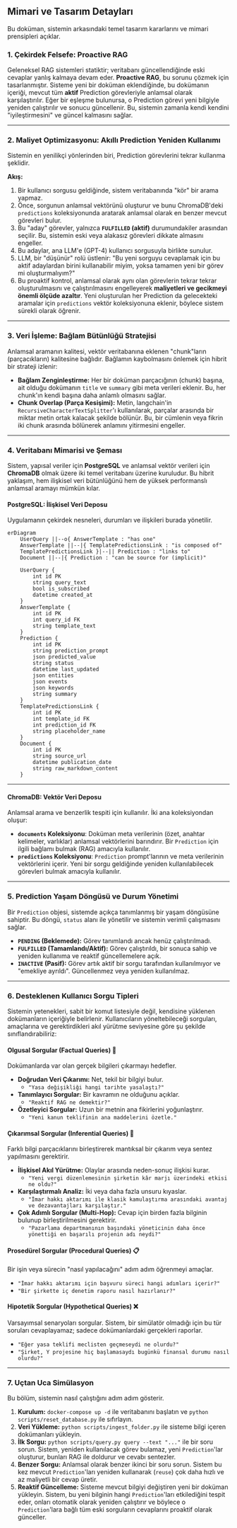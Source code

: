 ## Mimari ve Tasarım Detayları

Bu doküman, sistemin arkasındaki temel tasarım kararlarını ve mimari prensipleri açıklar.

### 1\. Çekirdek Felsefe: Proactive RAG

Geleneksel RAG sistemleri statiktir; veritabanı güncellendiğinde eski cevaplar yanlış kalmaya devam eder. **Proactive RAG**, bu sorunu çözmek için tasarlanmıştır. Sisteme yeni bir doküman eklendiğinde, bu dokümanın içeriği, mevcut tüm **aktif** Prediction görevleriyle anlamsal olarak karşılaştırılır. Eğer bir eşleşme bulunursa, o Prediction görevi yeni bilgiyle yeniden çalıştırılır ve sonucu güncellenir. Bu, sistemin zamanla kendi kendini "iyileştirmesini" ve güncel kalmasını sağlar.

-----

### 2\. Maliyet Optimizasyonu: Akıllı Prediction Yeniden Kullanımı

Sistemin en yenilikçi yönlerinden biri, Prediction görevlerini tekrar kullanma şeklidir.

**Akış:**

1.  Bir kullanıcı sorgusu geldiğinde, sistem veritabanında "kör" bir arama yapmaz.
2.  Önce, sorgunun anlamsal vektörünü oluşturur ve bunu ChromaDB'deki `predictions` koleksiyonunda aratarak anlamsal olarak en benzer mevcut görevleri bulur.
3.  Bu "aday" görevler, yalnızca **`FULFILLED` (aktif)** durumundakiler arasından seçilir. Bu, sistemin eski veya alakasız görevleri dikkate almasını engeller.
4.  Bu adaylar, ana LLM'e (GPT-4) kullanıcı sorgusuyla birlikte sunulur.
5.  LLM, bir "düşünür" rolü üstlenir: "Bu yeni sorguyu cevaplamak için bu aktif adaylardan birini kullanabilir miyim, yoksa tamamen yeni bir görev mi oluşturmalıyım?"
6.  Bu proaktif kontrol, anlamsal olarak aynı olan görevlerin tekrar tekrar oluşturulmasını ve çalıştırılmasını engelleyerek **maliyetleri ve gecikmeyi önemli ölçüde azaltır**.
    Yeni oluşturulan her Prediction da gelecekteki aramalar için `predictions` vektör koleksiyonuna eklenir, böylece sistem sürekli olarak öğrenir.

-----

### 3\. Veri İşleme: Bağlam Bütünlüğü Stratejisi

Anlamsal aramanın kalitesi, vektör veritabanına eklenen "chunk"ların (parçacıkların) kalitesine bağlıdır. Bağlamın kaybolmasını önlemek için hibrit bir strateji izlenir:

  * **Bağlam Zenginleştirme:** Her bir doküman parçacığının (chunk) başına, ait olduğu dokümanın `title` ve `summary` gibi meta verileri eklenir. Bu, her chunk'ın kendi başına daha anlamlı olmasını sağlar.
  * **Chunk Overlap (Parça Kesişimi):** Metin, langchain'in `RecursiveCharacterTextSplitter`'ı kullanılarak, parçalar arasında bir miktar metin ortak kalacak şekilde bölünür. Bu, bir cümlenin veya fikrin iki chunk arasında bölünerek anlamını yitirmesini engeller.

-----

### 4\. Veritabanı Mimarisi ve Şeması

Sistem, yapısal veriler için **PostgreSQL** ve anlamsal vektör verileri için **ChromaDB** olmak üzere iki temel veritabanı üzerine kuruludur. Bu hibrit yaklaşım, hem ilişkisel veri bütünlüğünü hem de yüksek performanslı anlamsal aramayı mümkün kılar.

#### PostgreSQL: İlişkisel Veri Deposu

Uygulamanın çekirdek nesneleri, durumları ve ilişkileri burada yönetilir.

```mermaid
erDiagram
    UserQuery ||--o{ AnswerTemplate : "has one"
    AnswerTemplate ||--|{ TemplatePredictionsLink : "is composed of"
    TemplatePredictionsLink }|--|| Prediction : "links to"
    Document ||--|{ Prediction : "can be source for (implicit)"

    UserQuery {
        int id PK
        string query_text
        bool is_subscribed
        datetime created_at
    }
    AnswerTemplate {
        int id PK
        int query_id FK
        string template_text
    }
    Prediction {
        int id PK
        string prediction_prompt
        json predicted_value
        string status
        datetime last_updated
        json entities
        json events
        json keywords
        string summary
    }
    TemplatePredictionsLink {
        int id PK
        int template_id FK
        int prediction_id FK
        string placeholder_name
    }
    Document {
        int id PK
        string source_url
        datetime publication_date
        string raw_markdown_content
    }
```

-----

#### ChromaDB: Vektör Veri Deposu

Anlamsal arama ve benzerlik tespiti için kullanılır. İki ana koleksiyondan oluşur:

  * **`documents` Koleksiyonu**: Doküman meta verilerinin (özet, anahtar kelimeler, varlıklar) anlamsal vektörlerini barındırır. Bir `Prediction` için ilgili bağlamı bulmak (RAG) amacıyla kullanılır.
  * **`predictions` Koleksiyonu**: `Prediction` prompt'larının ve meta verilerinin vektörlerini içerir. Yeni bir sorgu geldiğinde yeniden kullanılabilecek görevleri bulmak amacıyla kullanılır.

-----

### 5\. Prediction Yaşam Döngüsü ve Durum Yönetimi

Bir `Prediction` objesi, sistemde açıkça tanımlanmış bir yaşam döngüsüne sahiptir. Bu döngü, `status` alanı ile yönetilir ve sistemin verimli çalışmasını sağlar.

  * **`PENDING` (Beklemede):** Görev tanımlandı ancak henüz çalıştırılmadı.
  * **`FULFILLED` (Tamamlandı/Aktif):** Görev çalıştırıldı, bir sonuca sahip ve yeniden kullanıma ve reaktif güncellemelere açık.
  * **`INACTIVE` (Pasif):** Görev artık aktif bir sorgu tarafından kullanılmıyor ve "emekliye ayrıldı". Güncellenmez veya yeniden kullanılmaz.

-----

### 6\. Desteklenen Kullanıcı Sorgu Tipleri

Sistemin yetenekleri, sabit bir komut listesiyle değil, kendisine yüklenen dokümanların içeriğiyle belirlenir. Kullanıcıların yöneltebileceği sorguları, amaçlarına ve gerektirdikleri akıl yürütme seviyesine göre şu şekilde sınıflandırabiliriz:

#### Olgusal Sorgular (Factual Queries) 📖

Dokümanlarda var olan gerçek bilgileri çıkarmayı hedefler.

  * **Doğrudan Veri Çıkarımı:** Net, tekil bir bilgiyi bulur.
      * `"Yasa değişikliği hangi tarihte yasalaştı?"`
  * **Tanımlayıcı Sorgular:** Bir kavramın ne olduğunu açıklar.
      * `"Reaktif RAG ne demektir?"`
  * **Özetleyici Sorgular:** Uzun bir metnin ana fikirlerini yoğunlaştırır.
      * `"Yeni kanun teklifinin ana maddelerini özetle."`

#### Çıkarımsal Sorgular (Inferential Queries) 🧠

Farklı bilgi parçacıklarını birleştirerek mantıksal bir çıkarım veya sentez yapılmasını gerektirir.

  * **İlişkisel Akıl Yürütme:** Olaylar arasında neden-sonuç ilişkisi kurar.
      * `"Yeni vergi düzenlemesinin şirketin kâr marjı üzerindeki etkisi ne oldu?"`
  * **Karşılaştırmalı Analiz:** İki veya daha fazla unsuru kıyaslar.
      * `"İmar hakkı aktarımı ile klasik kamulaştırma arasındaki avantaj ve dezavantajları karşılaştır."`
  * **Çok Adımlı Sorgular (Multi-Hop):** Cevap için birden fazla bilginin bulunup birleştirilmesini gerektirir.
      * `"Pazarlama departmanının başındaki yöneticinin daha önce yönettiği en başarılı projenin adı neydi?"`

#### Prosedürel Sorgular (Procedural Queries) 📋

Bir işin veya sürecin "nasıl yapılacağını" adım adım öğrenmeyi amaçlar.

  * `"İmar hakkı aktarımı için başvuru süreci hangi adımları içerir?"`
  * `"Bir şirkette iç denetim raporu nasıl hazırlanır?"`

#### Hipotetik Sorgular (Hypothetical Queries) ❌

Varsayımsal senaryoları sorgular. Sistem, bir simülatör olmadığı için bu tür soruları cevaplayamaz; sadece dokümanlardaki gerçekleri raporlar.

  * `"Eğer yasa teklifi meclisten geçmeseydi ne olurdu?"`
  * `"Şirket, Y projesine hiç başlamasaydı bugünkü finansal durumu nasıl olurdu?"`

-----

### 7\. Uçtan Uca Simülasyon

Bu bölüm, sistemin nasıl çalıştığını adım adım gösterir.

1.  **Kurulum:** `docker-compose up -d` ile veritabanını başlatın ve `python scripts/reset_database.py` ile sıfırlayın.
2.  **Veri Yükleme:** `python scripts/ingest_folder.py` ile sisteme bilgi içeren dokümanları yükleyin.
3.  **İlk Sorgu:** `python scripts/query.py query --text "..."` ile bir soru sorun. Sistem, yeniden kullanılacak görev bulamaz, yeni `Prediction`'lar oluşturur, bunları RAG ile doldurur ve cevabı sentezler.
4.  **Benzer Sorgu:** Anlamsal olarak benzer ikinci bir soru sorun. Sistem bu kez mevcut `Prediction`'ları yeniden kullanarak (`reuse`) çok daha hızlı ve az maliyetli bir cevap üretir.
5.  **Reaktif Güncelleme:** Sisteme mevcut bilgiyi değiştiren yeni bir doküman yükleyin. Sistem, bu yeni bilginin hangi `Prediction`'ları etkilediğini tespit eder, onları otomatik olarak yeniden çalıştırır ve böylece o `Prediction`'lara bağlı tüm eski sorguların cevaplarını proaktif olarak günceller.